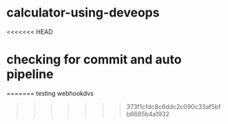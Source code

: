 # calculator-using-deveops
<<<<<<< HEAD
# checking for commit and auto pipeline
=======
testing webhookdvs
>>>>>>> 373f1cfdc8c6ddc2c090c33af5bfb6685b4a1932
